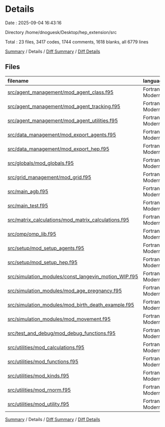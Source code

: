 # Details

Date : 2025-09-04 16:43:16

Directory /home/dnoguesk/Desktop/hep_extension/src

Total : 23 files,  3417 codes, 1744 comments, 1618 blanks, all 6779 lines

[Summary](results.md) / Details / [Diff Summary](diff.md) / [Diff Details](diff-details.md)

## Files
| filename | language | code | comment | blank | total |
| :--- | :--- | ---: | ---: | ---: | ---: |
| [src/agent\_management/mod\_agent\_class.f95](/src/agent_management/mod_agent_class.f95) | Fortran - Modern | 499 | 295 | 220 | 1,014 |
| [src/agent\_management/mod\_agent\_tracking.f95](/src/agent_management/mod_agent_tracking.f95) | Fortran - Modern | 275 | 191 | 176 | 642 |
| [src/agent\_management/mod\_agent\_utilities.f95](/src/agent_management/mod_agent_utilities.f95) | Fortran - Modern | 4 | 0 | 3 | 7 |
| [src/data\_management/mod\_export\_agents.f95](/src/data_management/mod_export_agents.f95) | Fortran - Modern | 28 | 3 | 13 | 44 |
| [src/data\_management/mod\_export\_hep.f95](/src/data_management/mod_export_hep.f95) | Fortran - Modern | 25 | 2 | 13 | 40 |
| [src/globals/mod\_globals.f95](/src/globals/mod_globals.f95) | Fortran - Modern | 7 | 0 | 6 | 13 |
| [src/grid\_management/mod\_grid.f95](/src/grid_management/mod_grid.f95) | Fortran - Modern | 360 | 57 | 202 | 619 |
| [src/main\_agb.f95](/src/main_agb.f95) | Fortran - Modern | 148 | 224 | 190 | 562 |
| [src/main\_test.f95](/src/main_test.f95) | Fortran - Modern | 40 | 2 | 12 | 54 |
| [src/matrix\_calculations/mod\_matrix\_calculations.f95](/src/matrix_calculations/mod_matrix_calculations.f95) | Fortran - Modern | 281 | 162 | 104 | 547 |
| [src/omp/omp\_lib.f95](/src/omp/omp_lib.f95) | Fortran - Modern | 78 | 3 | 29 | 110 |
| [src/setup/mod\_setup\_agents.f95](/src/setup/mod_setup_agents.f95) | Fortran - Modern | 73 | 65 | 43 | 181 |
| [src/setup/mod\_setup\_hep.f95](/src/setup/mod_setup_hep.f95) | Fortran - Modern | 143 | 56 | 53 | 252 |
| [src/simulation\_modules/const\_langevin\_motion\_WIP.f95](/src/simulation_modules/const_langevin_motion_WIP.f95) | Fortran - Modern | 125 | 69 | 31 | 225 |
| [src/simulation\_modules/mod\_age\_pregnancy.f95](/src/simulation_modules/mod_age_pregnancy.f95) | Fortran - Modern | 64 | 3 | 50 | 117 |
| [src/simulation\_modules/mod\_birth\_death\_example.f95](/src/simulation_modules/mod_birth_death_example.f95) | Fortran - Modern | 268 | 58 | 173 | 499 |
| [src/simulation\_modules/mod\_movement.f95](/src/simulation_modules/mod_movement.f95) | Fortran - Modern | 194 | 49 | 105 | 348 |
| [src/test\_and\_debug/mod\_debug\_functions.f95](/src/test_and_debug/mod_debug_functions.f95) | Fortran - Modern | 0 | 0 | 1 | 1 |
| [src/utilities/mod\_calculations.f95](/src/utilities/mod_calculations.f95) | Fortran - Modern | 47 | 7 | 20 | 74 |
| [src/utilities/mod\_functions.f95](/src/utilities/mod_functions.f95) | Fortran - Modern | 175 | 33 | 42 | 250 |
| [src/utilities/mod\_kinds.f95](/src/utilities/mod_kinds.f95) | Fortran - Modern | 11 | 13 | 2 | 26 |
| [src/utilities/mod\_rnorm.f95](/src/utilities/mod_rnorm.f95) | Fortran - Modern | 42 | 7 | 12 | 61 |
| [src/utilities/mod\_utility.f95](/src/utilities/mod_utility.f95) | Fortran - Modern | 530 | 445 | 118 | 1,093 |

[Summary](results.md) / Details / [Diff Summary](diff.md) / [Diff Details](diff-details.md)